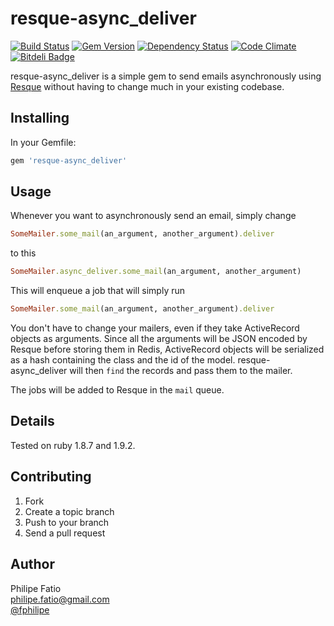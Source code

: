 # resque-async\_deliver

[![Build Status][build-image]][build-link]
[![Gem Version][gem-image]][gem-link]
[![Dependency Status][deps-image]][deps-link]
[![Code Climate][gpa-image]][gpa-link]
[![Bitdeli Badge][stats-image]][stats-link]

resque-async\_deliver is a simple gem to send emails asynchronously
using [Resque](https://github.com/defunkt/resque) without having to
change much in your existing codebase.

## Installing

In your Gemfile:

```ruby
gem 'resque-async_deliver'
```

## Usage

Whenever you want to asynchronously send an email, simply change

```ruby
SomeMailer.some_mail(an_argument, another_argument).deliver
```

to this

```ruby
SomeMailer.async_deliver.some_mail(an_argument, another_argument)
```

This will enqueue a job that will simply run

```ruby
SomeMailer.some_mail(an_argument, another_argument).deliver
```

You don't have to change your mailers, even if they take ActiveRecord
objects as arguments. Since all the arguments will be JSON encoded
by Resque before storing them in Redis, ActiveRecord objects will be
serialized as a hash containing the class and the id of the model.
resque-async\_deliver will then `find` the records and pass them to the
mailer.

The jobs will be added to Resque in the `mail` queue.

## Details

Tested on ruby 1.8.7 and 1.9.2.

## Contributing

1. Fork
2. Create a topic branch
3. Push to your branch
4. Send a pull request

## Author

Philipe Fatio  
<philipe.fatio@gmail.com>  
[@fphilipe](http://twitter.com/fphilipe)

[build-image]: https://travis-ci.org/fphilipe/resque-async_deliver.png
[build-link]:  https://travis-ci.org/fphilipe/resque-async_deliver
[gem-image]:   https://badge.fury.io/rb/resque-async_deliver.png
[gem-link]:    https://rubygems.org/gems/resque-async_deliver
[deps-image]:  https://gemnasium.com/fphilipe/resque-async_deliver.png
[deps-link]:   https://gemnasium.com/fphilipe/resque-async_deliver
[gpa-image]:   https://codeclimate.com/github/fphilipe/resque-async_deliver.png
[gpa-link]:    https://codeclimate.com/github/fphilipe/resque-async_deliver
[stats-image]: https://d2weczhvl823v0.cloudfront.net/fphilipe/resque-async_deliver/trend.png
[stats-link]:  https://bitdeli.com/
